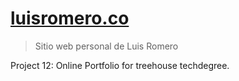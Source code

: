 # [luisromero.co](https://luisromero.co/)
> Sitio web personal de Luis Romero

Project 12: Online Portfolio for treehouse techdegree.
